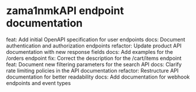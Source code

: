 # zama1nmkAPI endpoint documentation
feat: Add initial OpenAPI specification for user endpoints
docs: Document authentication and authorization endpoints
refactor: Update product API documentation with new response fields
docs: Add examples for the /orders endpoint
fix: Correct the description for the /cart/items endpoint
feat: Document new filtering parameters for the search API
docs: Clarify rate limiting policies in the API documentation
refactor: Restructure API documentation for better readability
docs: Add documentation for webhook endpoints and event types

